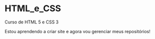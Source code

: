 # HTML_e_CSS
 Curso de HTML 5 e CSS 3

 Estou aprendendo a criar site e agora vou gerenciar meus repositórios!

